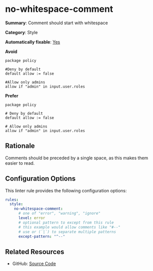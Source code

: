 # no-whitespace-comment

**Summary**: Comment should start with whitespace

**Category**: Style

**Automatically fixable**: [Yes](https://openpolicyagent.org/projects/regal/fixing)

**Avoid**

```rego
package policy

#Deny by default
default allow := false

#Allow only admins
allow if "admin" in input.user.roles
```

**Prefer**

```rego
package policy

# Deny by default
default allow := false

# Allow only admins
allow if "admin" in input.user.roles
```

## Rationale

Comments should be preceded by a single space, as this makes them easier to read.

## Configuration Options

This linter rule provides the following configuration options:

```yaml
rules:
  style:
    no-whitespace-comment:
      # one of "error", "warning", "ignore"
      level: error
      # optional pattern to except from this rule
      # this example would allow comments like "#--"
      # use or (`|`) to separate multiple patterns
      except-pattern: "^--"
```

## Related Resources

- GitHub: [Source Code](https://github.com/open-policy-agent/regal/blob/main/bundle/regal/rules/style/no-whitespace-comment/no_whitespace_comment.rego)
